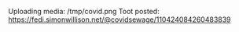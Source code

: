 Uploading media: /tmp/covid.png
Toot posted: https://fedi.simonwillison.net/@covidsewage/110424084260483839
